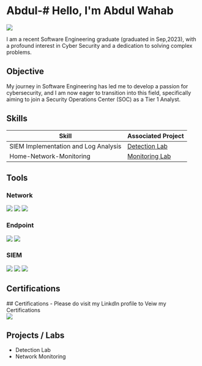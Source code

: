 # Abdul-# Hello, I'm Abdul Wahab
<a href="https://www.linkedin.com/in/abdul-wahab-20b087172"><img src="https://img.shields.io/badge/-LinkedIn-0072b1?&style=for-the-badge&logo=linkedin&logoColor=white" /></a>


I am a recent Software Engineering graduate (graduated in Sep,2023), with a profound interest in Cyber Security and a dedication to solving complex problems.

## Objective

My journey in Software Engineering has led me to develop a passion for cybersecurity, and I am now eager to transition into this field, specifically aiming to join a Security Operations Center (SOC) as a Tier 1 Analyst.

## Skills

| Skill                                         | Associated Project         |
|-----------------------------------------------|----------------------------|
| SIEM Implementation and Log Analysis          | <a href="https://github.com/Abdulwahab009/Home-ELK--SIEM-project">Detection Lab</a>|
| Home-Network-Monitoring                       | <a href="https://github.com/Abdulwahab009/Home-Network-Monitoring">Monitoring Lab</a>|


## Tools
### Network
<div>
    <img src="https://img.shields.io/badge/-Wireshark-1679A7?&style=for-the-badge&logo=Wireshark&logoColor=white" />
    <img src="https://img.shields.io/badge/-Zeek-777BB4?&style=for-the-badge&logo=Zeek&logoColor=white" />
    <img src="https://img.shields.io/badge/-Suricata-E05A00?&style=for-the-badge&logo=https://your-logo-url.com/suricata-logo.png&logoColor=white" />

</div>

### Endpoint
<div>
    <img src="https://img.shields.io/badge/-Microsoft_Defender_for_Endpoint-00A4EF?&style=for-the-badge&logo=Microsoft&logoColor=white" />
    <img src="https://img.shields.io/badge/-Velociraptor-4B275F?&style=for-the-badge&logo=Velociraptor&logoColor=white" />
</div>

### SIEM
<div>
    <img src="https://img.shields.io/badge/-Elastic-005571?&style=for-the-badge&logo=Elastic&logoColor=white" />
    <img src="https://img.shields.io/badge/-Logstash-005571?&style=for-the-badge&logo=Logstash&logoColor=white" />
    <img src="https://img.shields.io/badge/-Kibana-E8478B?&style=for-the-badge&logo=Kibana&logoColor=white" />
</div>

## Certifications
<div>
## Certifications
- Please do visit my Linkdln profile to Veiw my Certifications
<div>
    <a href="https://www.linkedin.com/in/abdul-wahab-20b087172" target="_blank">
        <img src="https://img.shields.io/badge/View_My_Certifications_on_LinkedIn-0A66C2?&style=for-the-badge&logo=LinkedIn&logoColor=white" />
    </a>
</div>

</div>

## Projects / Labs
- Detection Lab
- Network Monitoring 
